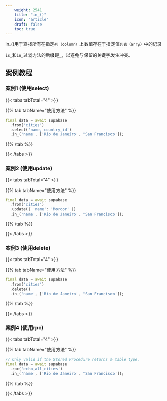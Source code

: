 ```yaml
---
    weight: 2541
    title: "in_()"
    icon: "article"
    draft: false
    toc: true
---
```


in_()用于查找所有在指定`列（column）`上数值存在于指定值`列表（arry）`中的记录

`is_`和`in_`过滤方法的后缀是`_`，以避免与保留的关键字发生冲突。





## 案例教程
### 案例1 (使用select)

{{< tabs tabTotal="4" >}}

  
  
  
  
>

{{% tab tabName="使用方法" %}}



```dart
final data = await supabase
  .from('cities')
  .select('name, country_id')
  .in_('name', ['Rio de Janeiro', 'San Francisco']);
```


{{% /tab %}}

{{< /tabs >}}


### 案例2 (使用update)

{{< tabs tabTotal="4" >}}

  
  
  
  
>

{{% tab tabName="使用方法" %}}



```dart
final data = await supabase
  .from('cities')
  .update({ 'name': 'Mordor' })
  .in_('name', ['Rio de Janeiro', 'San Francisco']);
```


{{% /tab %}}

{{< /tabs >}}




### 案例3 (使用delete)

{{< tabs tabTotal="4" >}}

  
  
  
  
>

{{% tab tabName="使用方法" %}}



```dart
final data = await supabase
  .from('cities')
  .delete()
  .in_('name', ['Rio de Janeiro', 'San Francisco']);
```


{{% /tab %}}

{{< /tabs >}}


### 案例4 (使用rpc)

{{< tabs tabTotal="4" >}}

  
  
  
  
>

{{% tab tabName="使用方法" %}}



```dart
// Only valid if the Stored Procedure returns a table type.
final data = await supabase
  .rpc('echo_all_cities')
  .in_('name', ['Rio de Janeiro', 'San Francisco']);
```


{{% /tab %}}

{{< /tabs >}}